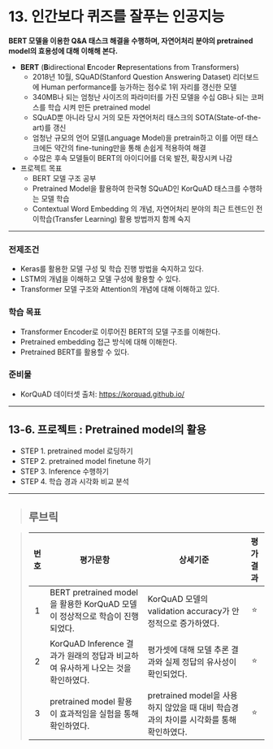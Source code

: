 # 13. 인간보다 퀴즈를 잘푸는 인공지능

**BERT 모델을 이용한 Q&A 태스크 해결을 수행하며, 자연어처리 분야의 pretrained model의 효용성에 대해 이해해 본다.**

- **BERT** (**B**idirectional **E**ncoder **R**epresentations from Transformers)
  - 2018년 10월, SQuAD(Stanford Question Answering Dataset) 리더보드에 Human performance를 능가하는 점수로 1위 자리를 갱신한 모델
  - 340MB나 되는 엄청난 사이즈의 파라미터를 가진 모델을 수십 GB나 되는 코퍼스를 학습 시켜 만든 pretrained model
  - SQuAD뿐 아니라 당시 거의 모든 자연어처리 태스크의 SOTA(State-of-the-art)를 갱신
  - 엄청난 규모의 언어 모델(Language Model)을 pretrain하고 이를 어떤 태스크에든 약간의 fine-tuning만을 통해 손쉽게 적용하여 해결
  - 수많은 후속 모델들이 BERT의 아이디어를 더욱 발전, 확장시켜 나감
- 프로젝트 목표
  - BERT 모델 구조 공부
  - Pretrained Model을 활용하여 한국형 SQuAD인 KorQuAD 태스크를 수행하는 모델 학습
  - Contextual Word Embedding 의 개념, 자연어처리 분야의 최근 트렌드인 전이학습(Transfer Learning) 활용 방법까지 함께 숙지

---

### 전제조건

- Keras를 활용한 모델 구성 및 학습 진행 방법을 숙지하고 있다.
- LSTM의 개념을 이해하고 모델 구성에 활용할 수 있다.
- Transformer 모델 구조와 Attention의 개념에 대해 이해하고 있다.

### 학습 목표

- Transformer Encoder로 이루어진 BERT의 모델 구조를 이해한다.
- Pretrained embedding 접근 방식에 대해 이해한다.
- Pretrained BERT를 활용할 수 있다.

### 준비물

- KorQuAD 데이터셋 출처: <https://korquad.github.io/>

---

## 13-6. 프로젝트 : Pretrained model의 활용

- STEP 1. pretrained model 로딩하기
- STEP 2. pretrained model finetune 하기
- STEP 3. Inference 수행하기
- STEP 4. 학습 경과 시각화 비교 분석

---

>## **루브릭**

>|번호|평가문항|상세기준|평가결과|
>|:---:|---|---|:---:|
>|1|BERT pretrained model을 활용한 KorQuAD 모델이 정상적으로 학습이 진행되었다.|KorQuAD 모델의 validation accuracy가 안정적으로 증가하였다.|⭐|
>|2|KorQuAD Inference 결과가 원래의 정답과 비교하여 유사하게 나오는 것을 확인하였다.|평가셋에 대해 모델 추론 결과와 실제 정답의 유사성이 확인되었다.|⭐|
>|3|pretrained model 활용이 효과적임을 실험을 통해 확인하였다.|pretrained model을 사용하지 않았을 때 대비 학습경과의 차이를 시각화를 통해 확인하였다.|⭐|
